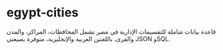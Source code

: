 # egypt-cities
قاعدة بيانات شاملة للتقسيمات الإدارية في مصر تشمل المحافظات، المراكز، والمدن والقرى، باللغتين العربية والإنجليزية، متوفرة بصيغتي JSON وSQL.
